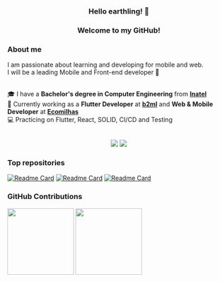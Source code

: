 <h3 align="center">Hello earthling! 👋</h3>
<h3 align="center">Welcome to my GitHub!</h3>

### About me

I am passionate about learning and developing for mobile and web.
<br/>I will be a leading Mobile and Front-end developer 🚀

<br/>🎓 I have a **Bachelor's degree in Computer Engineering** from **[Inatel](https://inatel.br/home/)**
<br/>👷 Currently working as a **Flutter Developer** at **[b2ml](https://b2ml.com.br/)** and **Web & Mobile Developer** at **[Ecomilhas](https://ecomilhas.me/)**
<br/>💻 Practicing on Flutter, React, SOLID, CI/CD and Testing

<br/>

<div align="center">
    <a href="https://www.linkedin.com/in/raironferreira/" target="_blank"><img src="https://img.shields.io/badge/-LinkedIn-%230077B5?style=plastic&logo=linkedin&logoColor=white" target="_blank"></a>
    <a href="https://gitlab.b2ml.com.br/raironferreira" target="_blank"><img src="https://img.shields.io/badge/b2ml-GitLab-e2432a?style=plastic&logo=gitlab&logoColor=white" target="_blank"></a>
</div>

### Top repositories
[![Readme Card](https://github-readme-stats.vercel.app/api/pin/?username=rairongf&repo=eligibility_flutter_firebase&border_radius=8&theme=github_dark_dimmed&hide_border=true)](https://github.com/rairongf/eligibility_flutter_firebase)
[![Readme Card](https://github-readme-stats.vercel.app/api/pin/?username=rairongf&repo=gummy-notes-api&border_radius=8&theme=github_dark_dimmed&hide_border=true)](https://github.com/rairongf/gummy-notes-api)
[![Readme Card](https://github-readme-stats.vercel.app/api/pin/?username=rairongf&repo=program-me&border_radius=8&theme=github_dark_dimmed&hide_border=true)](https://github.com/rairongf/program-me)

### GitHub Contributions

<div>
    <img height="150rem" src="https://github-readme-stats.vercel.app/api?username=rairongf&show_icons=true&theme=github_dark_dimmed&count_private=true&hide_border=true&border_radius=8"/>
    <img height="150rem" src="https://github-readme-stats.vercel.app/api/top-langs/?username=rairongf&layout=compact&langs_count=6&theme=github_dark_dimmed&hide_border=true&border_radius=8"/>
</div>
